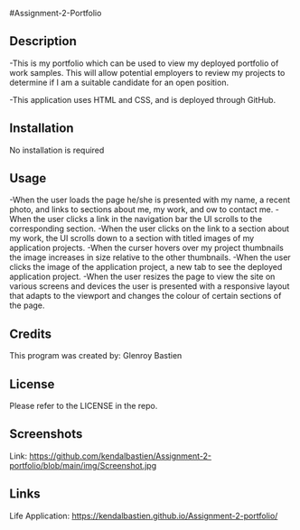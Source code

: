 #Assignment-2-Portfolio

## Description

-This is my portfolio which can be used to view my deployed portfolio of work samples. This will allow potential employers to review my projects to determine if I am a suitable candidate for an open position.

-This application uses HTML and CSS, and is deployed through GitHub.

## Installation

No installation is required

## Usage

-When the user loads the page he/she is presented with my name, a recent photo, and links to sections about me, my work, and ow to contact me.
-When the user clicks a link in the navigation bar the UI scrolls to the corresponding section.
-When the user clicks on the link to a section about my work, the UI scrolls down to a section with titled images of my application projects.
-When the curser hovers over my project thumbnails the image increases in size relative to the other thumbnails.
-When the user clicks the image of the application project, a new tab to see the deployed application project.
-When the user resizes the page to view the site on various screens and devices the user is presented with a responsive layout that adapts to the viewport and changes the colour of certain sections of the page.

## Credits

This program was created by:
Glenroy Bastien

## License

Please refer to the LICENSE in the repo.

## Screenshots

Link: https://github.com/kendalbastien/Assignment-2-portfolio/blob/main/img/Screenshot.jpg

## Links

Life Application: https://kendalbastien.github.io/Assignment-2-portfolio/
